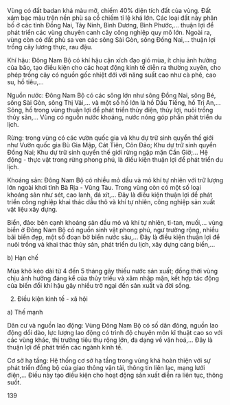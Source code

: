 Vùng có đất badan khá màu mỡ, chiếm 40% diện tích đất của vùng. Đất xám bạc màu trên nền phù sa cổ chiếm tỉ lệ khá lớn. Các loại đất này phân bố ở các tỉnh Đồng Nai, Tây Ninh, Bình Dương, Bình Phước,... thuận lợi để phát triển các vùng chuyên canh cây công nghiệp quy mô lớn. Ngoài ra, vùng còn có đất phù sa ven các sông Sài Gòn, sông Đồng Nai,... thuận lợi trồng cây lương thực, rau đậu.

Khí hậu: Đông Nam Bộ có khí hậu cận xích đạo gió mùa, ít chịu ảnh hưởng của bão, tạo điều kiện cho các hoạt động kinh tế diễn ra thường xuyên, cho phép trồng cây có nguồn gốc nhiệt đới với năng suất cao như cà phê, cao su, hồ tiêu,...

Nguồn nước: Đông Nam Bộ có các sông lớn như sông Đồng Nai, sông Bé, sông Sài Gòn, sông Thị Vải,... và một số hồ lớn là hồ Dầu Tiếng, hồ Trị An,... Sông, hồ trong vùng thuận lợi để phát triển thủy điện, thủy lợi, nuôi trồng thủy sản,... Vùng có nguồn nước khoáng, nước nóng góp phần phát triển du lịch.

Rừng: trong vùng có các vườn quốc gia và khu dự trữ sinh quyển thế giới như Vườn quốc gia Bù Gia Mập, Cát Tiên, Côn Đảo; Khu dự trữ sinh quyển Đồng Nai; Khu dự trữ sinh quyển thế giới rừng ngập mặn Cần Giờ;... Hệ động - thực vật trong rừng phong phú, là điều kiện thuận lợi để phát triển du lịch.

Khoáng sản: Đông Nam Bộ có nhiều mỏ dầu và mỏ khí tự nhiên với trữ lượng lớn ngoài khơi tỉnh Bà Rịa - Vũng Tàu. Trong vùng còn có một số loại khoáng sản như sét, cao lanh, đá xít,... Đây là điều kiện thuận lợi để phát triển công nghiệp khai thác dầu thô và khí tự nhiên, công nghiệp sản xuất vật liệu xây dựng.

Biển, đảo: bên cạnh khoáng sản dầu mỏ và khí tự nhiên, ti-tan, muối,... vùng biển ở Đông Nam Bộ có nguồn sinh vật phong phú, ngư trường rộng, nhiều bãi biển đẹp, một số đoạn bờ biển nước sâu,... Đây là điều kiện thuận lợi để nuôi trồng và khai thác thủy sản, phát triển du lịch, xây dựng cảng biển,...

b) Hạn chế

Mùa khô kéo dài từ 4 đến 5 tháng gây thiếu nước sản xuất; đồng thời vùng chịu ảnh hưởng đáng kể của thủy triều và xâm nhập mặn, kết hợp tác động của biến đổi khí hậu gây nhiều trở ngại đến sản xuất và đời sống.

2. Điều kiện kinh tế - xã hội

a) Thế mạnh

Dân cư và nguồn lao động: Vùng Đông Nam Bộ có số dân đông, nguồn lao động dồi dào, lực lượng lao động có trình độ chuyên môn kĩ thuật cao so với các vùng khác, thị trường tiêu thụ rộng lớn, đa dạng về văn hoá,... Đây là thuận lợi để phát triển các ngành kinh tế.

Cơ sở hạ tầng: Hệ thống cơ sở hạ tầng trong vùng khá hoàn thiện với sự phát triển đồng bộ của giao thông vận tải, thông tin liên lạc, mạng lưới điện,... Điều này tạo điều kiện cho hoạt động sản xuất diễn ra liên tục, thông suốt.

139